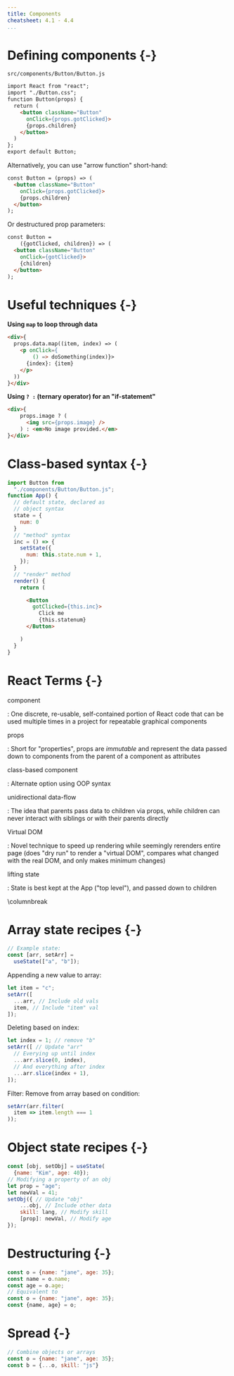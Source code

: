 ```yaml
---
title: Components
cheatsheet: 4.1 - 4.4
...
```


<!-- twocolumns: true -->

# Defining components {-}

`src/components/Button/Button.js`

```html
import React from "react";
import "./Button.css";
function Button(props) {
  return (
    <button className="Button"
      onClick={props.gotClicked}>
      {props.children}
    </button>
  )
};
export default Button;
```

Alternatively, you can use "arrow function" short-hand:

```html
const Button = (props) => (
  <button className="Button"
    onClick={props.gotClicked}>
    {props.children}
  </button>
);
```

Or destructured prop parameters:

```html
const Button =
    ({gotClicked, children}) => (
  <button className="Button"
    onClick={gotClicked}>
    {children}
  </button>
);
```

<!--
class Button extends Component {
  render() {
    return (
    <button className="Button">
      {this.props.children}
    </button>
    )
  }
}
-->


# Useful techniques {-}


**Using `map` to loop through data**

```html
<div>{
  props.data.map((item, index) => (
    <p onClick={
        () => doSomething(index)}>
      {index}: {item}
    </p>
  ))
}</div>
```


**Using `? :` (ternary operator) for an "if-statement"**

```html
<div>{
    props.image ? (
      <img src={props.image} />
    ) : <em>No image provided.</em>
}</div>
```





# Class-based syntax {-}

```javascript
import Button from
  "./components/Button/Button.js";
function App() {
  // default state, declared as
  // object syntax
  state = {
    num: 0
  }
  // "method" syntax
  inc = () => {
    setState({
      num: this.state.num + 1,
    });
  }
  // "render" method
  render() {
    return (
```
```html
      <Button
        gotClicked={this.inc}>
          Click me
          {this.statenum}
      </Button>
```
```javascript
    )
  }
}
```


# React Terms {-}

component

:   One discrete, re-usable, self-contained portion of React code that can be
used multiple times in a project for repeatable graphical components

props

:   Short for "properties", props are *immutable* and represent the data
passed down to components from the parent of a component as attributes


class-based component

:   Alternate option using OOP syntax


unidirectional data-flow

:   The idea that parents pass data to children via props, while children can
never interact with siblings or with their parents directly


Virtual DOM

:   Novel technique to speed up rendering while seemingly rerenders entire page
(does "dry run" to render a "virtual DOM", compares what changed with the real
DOM, and only makes minimum changes)


lifting state

:   State is best kept at the App ("top level"), and passed down to children

<!--
hooks

:   Hooks are functions that let you “hook into” React state and lifecycle
features from inside components. React provides a few built-in Hooks like
`useState` and `useEffect`.
-->

\columnbreak

# Array state recipes {-}

```javascript
// Example state:
const [arr, setArr] =
  useState(["a", "b"]);
```

Appending a new value to array:

```javascript
let item = "c";
setArr([
  ...arr, // Include old vals
  item, // Include "item" val
]);
```

Deleting based on index:

```javascript
let index = 1; // remove "b"
setArr([ // Update "arr"
  // Everying up until index
  ...arr.slice(0, index),
  // And everything after index
  ...arr.slice(index + 1),
]);
```

Filter: Remove from array based on condition:

```javascript
setArr(arr.filter(
  item => item.length === 1
));
```


# Object state recipes {-}

```javascript
const [obj, setObj] = useState(
  {name: "Kim", age: 40});
// Modifying a property of an obj
let prop = "age";
let newVal = 41;
setObj({ // Update "obj"
    ...obj, // Include other data
    skill: lang, // Modify skill
    [prop]: newVal, // Modify age
});
```

# Destructuring {-}

```javascript
const o = {name: "jane", age: 35};
const name = o.name;
const age = o.age;
// Equivalent to
const o = {name: "jane", age: 35};
const {name, age} = o;
```


# Spread {-}

```javascript
// Combine objects or arrays
const o = {name: "jane", age: 35};
const b = {...o, skill: "js"}
```

